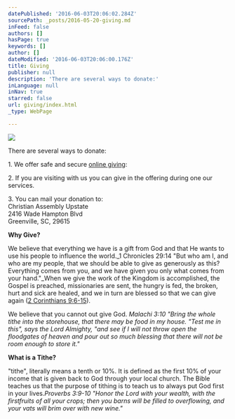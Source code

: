 ```yaml
---
datePublished: '2016-06-03T20:06:02.284Z'
sourcePath: _posts/2016-05-20-giving.md
inFeed: false
authors: []
hasPage: true
keywords: []
author: []
dateModified: '2016-06-03T20:06:00.176Z'
title: Giving
publisher: null
description: 'There are several ways to donate:'
inLanguage: null
inNav: true
starred: false
url: giving/index.html
_type: WebPage

---
```

![](https://the-grid-user-content.s3-us-west-2.amazonaws.com/849f18ac-077c-4637-9158-1d425b65a203.jpg)

There are several ways to donate:

1\. We offer safe and secure [online giving][0]:

2\. If you are visiting with us you can give in the offering during one our services.

3\. You can mail your donation to:  
Christian Assembly Upstate  
2416 Wade Hampton Blvd  
Greenville, SC, 29615

**Why Give?**

We believe that everything we have is a gift from God and that He wants to use his people to influence the world._1 Chronicles 29:14 "But who am I, and who are my people, that we should be able to give as generously as this? Everything comes from you, and we have given you only what comes from your hand."_When we give the work of the Kingdom is accomplished, the Gospel is preached, missionaries are sent, the hungry is fed, the broken, hurt and sick are healed, and we in turn are blessed so that we can give again ([2 Corinthians 9:6-15][1]).

We believe that you cannot out give God. _Malachi 3:10 "Bring the whole tithe into the storehouse, that there may be food in my house. "Test me in this", says the Lord Almighty, "and see if I will not throw open the floodgates of heaven and pour out so much blessing that there will not be room enough to store it."_

**What is a Tithe?**

"tithe", literally means a tenth or 10%. It is defined as the first 10% of your income that is given back to God through your local church. The Bible teaches us that the purpose of tithing is to teach us to always put God first in your lives._Proverbs 3:9-10 "Honor the Lord with your wealth, with the firstfruits of all your crops; then you barns will be filled to overflowing, and your vats will brim over with new wine."_

[0]: https://www.givingministry.com/g3/
[1]: https://www.bible.com/bible/111/2co.9.niv